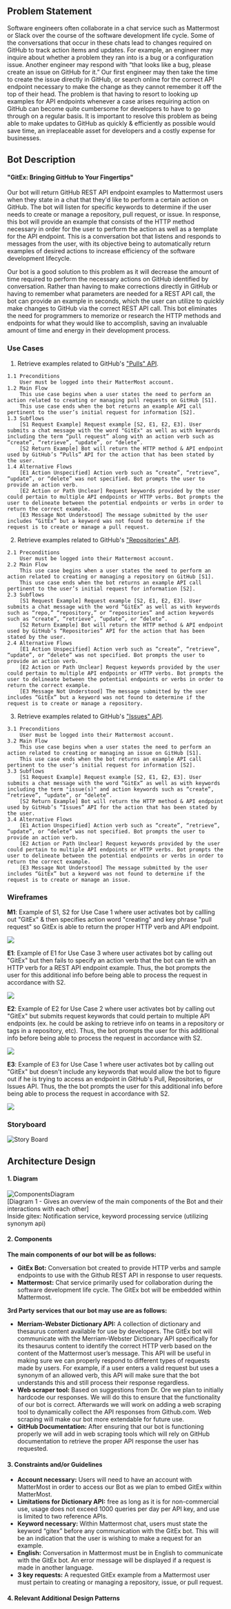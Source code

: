 ## Problem Statement
Software engineers often collaborate in a chat service such as Mattermost or Slack over the course of the software development life cycle. Some of the conversations that occur in these chats lead to changes required on GitHub to track action items and updates. For example, an engineer may inquire about whether a problem they ran into is a bug or a configuration issue. Another engineer may respond with “that looks like a bug, please create an issue on GitHub for it.” Our first engineer may then take the time to create the issue directly in GitHub, or search online for the correct API endpoint necessary to make the change as they cannot remember it off the top of their head. The problem is that having to resort to looking up examples for API endpoints whenever a case arises requiring action on GitHub can become quite cumbersome for developers to have to go through on a regular basis. It is important to resolve this problem as being able to make updates to GitHub as quickly & efficiently as possible would save time, an irreplaceable asset for developers and a costly expense for businesses.

## Bot Description
#### "GitEx: Bringing GitHub to Your Fingertips"
Our bot will return GitHub REST API endpoint examples to Mattermost users when they state in a chat that they'd like to perform a certain action on GitHub. The bot will listen for specific keywords to determine if the user needs to create or manage a repository, pull request, or issue. In response, this bot will provide an example that consists of the HTTP method necessary in order for the user to perform the action as well as a template for the API endpoint. This is a conversation bot that listens and responds to messages from the user, with its objective being to automatically return examples of desired actions to increase efficiency of the software development lifecycle.

Our bot is a good solution to this problem as it will decrease the amount of time required to perform the necessary actions on GitHub identified by conversation. Rather than having to make corrections directly in GitHub or having to remember what parameters are needed for a REST API call, the bot can provide an example in seconds, which the user can utilize to quickly make changes to GitHub via the correct REST API call. This bot eliminates the need for programmers to memorize or research the HTTP methods and endpoints for what they would like to accomplish, saving an invaluable amount of time and energy in their development process.


### Use Cases
1. Retrieve examples related to GitHub's ["Pulls" API](https://docs.github.com/en/enterprise-server@3.3/rest/reference/pulls).
```
1.1 Preconditions
    User must be logged into their MatterMost account.
1.2 Main Flow
    This use case begins when a user states the need to perform an action related to creating or managing pull requests on GitHub [S1].
    This use case ends when the bot returns an example API call pertinent to the user’s initial request for information [S2].
1.3 Subflows
    [S1 Request Example] Request example [S2, E1, E2, E3]. User submits a chat message with the word "GitEx" as well as with keywords including the term “pull request” along with an action verb such as “create”, “retrieve”, “update”, or “delete”.
    [S2 Return Example] Bot will return the HTTP method & API endpoint used by GitHub’s “Pulls” API for the action that has been stated by the user.
1.4 Alternative Flows
    [E1 Action Unspecified] Action verb such as “create”, “retrieve”, “update”, or “delete” was not specified. Bot prompts the user to provide an action verb.
    [E2 Action or Path Unclear] Request keywords provided by the user could pertain to multiple API endpoints or HTTP verbs. Bot prompts the user to delineate between the potential endpoints or verbs in order to return the correct example.
    [E3 Message Not Understood] The message submitted by the user includes “GitEx” but a keyword was not found to determine if the request is to create or manage a pull request.
```
2. Retrieve examples related to GitHub's ["Repositories" API](https://docs.github.com/en/enterprise-server@3.3/rest/reference/repos).
```
2.1 Preconditions
    User must be logged into their Mattermost account.
2.2 Main Flow
    This use case begins when a user states the need to perform an action related to creating or managing a repository on GitHub [S1].
    This use case ends when the bot returns an example API call pertinent to the user’s initial request for information [S2].
2.3 Subflows
    [S1 Request Example] Request example [S2, E1, E2, E3]. User submits a chat message with the word “GitEx” as well as with keywords such as “repo,” “repository,” or “repositories” and action keywords such as “create”, “retrieve”, “update”, or “delete”.
    [S2 Return Example] Bot will return the HTTP method & API endpoint used by GitHub’s “Repositories” API for the action that has been stated by the user.
2.4 Alternative Flows
    [E1 Action Unspecified] Action verb such as “create”, “retrieve”, “update”, or “delete” was not specified. Bot prompts the user to provide an action verb.
    [E2 Action or Path Unclear] Request keywords provided by the user could pertain to multiple API endpoints or HTTP verbs. Bot prompts the user to delineate between the potential endpoints or verbs in order to return the correct example.
    [E3 Message Not Understood] The message submitted by the user includes “GitEx” but a keyword was not found to determine if the request is to create or manage a repository.
```
3. Retrieve examples related to GitHub's ["Issues" API](https://docs.github.com/en/enterprise-server@3.3/rest/reference/issues).
```
3.1 Preconditions
    User must be logged into their Mattermost account.
3.2 Main Flow
    This use case begins when a user states the need to perform an action related to creating or managing an issue on GitHub [S1].
    This use case ends when the bot returns an example API call pertinent to the user’s initial request for information [S2].
3.3 Subflows
    [S1 Request Example] Request example [S2, E1, E2, E3]. User submits a chat message with the word “GitEx” as well as with keywords including the term "issue(s)" and action keywords such as “create”, “retrieve”, “update”, or “delete”.
    [S2 Return Example] Bot will return the HTTP method & API endpoint used by GitHub’s “Issues” API for the action that has been stated by the user.
3.4 Alternative Flows
    [E1 Action Unspecified] Action verb such as “create”, “retrieve”, “update”, or “delete” was not specified. Bot prompts the user to provide an action verb.
    [E2 Action or Path Unclear] Request keywords provided by the user could pertain to multiple API endpoints or HTTP verbs. Bot prompts the user to delineate between the potential endpoints or verbs in order to return the correct example.
    [E3 Message Not Understood] The message submitted by the user includes “GitEx” but a keyword was not found to determine if the request is to create or manage an issue.
```

### Wireframes
**M1**: Example of S1, S2 for Use Case 1 where user activates bot by callling out "GitEx" & then specifies action word "creating" and key phrase "pull request" so GitEx is able to return the proper HTTP verb and API endpoint.

<img src="https://github.ncsu.edu/csc510-s2022/CSC510-17/blob/main/designSketches/wireframeM1.png">

**E1**: Example of E1 for Use Case 3 where user activates bot by calling out "GitEx" but then fails to specify an action verb that the bot can tie with an HTTP verb for a REST API endpoint example. Thus, the bot prompts the user for this additional info before being able to process the request in accordance with S2.

<img src="https://github.ncsu.edu/csc510-s2022/CSC510-17/blob/main/designSketches/wireframeE1.png">

**E2**: Example of E2 for Use Case 2 where user activates bot by calling out "GitEx" but submits request keywords that could pertain to multiple API endpoints (ex. he could be asking to retrieve info on teams in a repository or tags in a repository, etc). Thus, the bot prompts the user for this additional info before being able to process the request in accordance with S2.

<img src="https://github.ncsu.edu/csc510-s2022/CSC510-17/blob/main/designSketches/wireframeE2.png">

**E3**: Example of E3 for Use Case 1 where user activates bot by calling out "GitEx" but doesn't include any keywords that would allow the bot to figure out if he is trying to access an endpoint in GitHub's Pull, Repositories, or Issues API. Thus, the the bot prompts the user for this additional info before being able to process the request in accordance with S2.

<img src="https://github.ncsu.edu/csc510-s2022/CSC510-17/blob/main/designSketches/wireframeE3.png">

### Storyboard
![Story Board](https://media.github.ncsu.edu/user/23443/files/23aa675e-c479-4934-8739-8fe38860db94)

## Architecture Design
#### 1. Diagram
![ComponentsDiagram](https://media.github.ncsu.edu/user/23472/files/434a7bed-6131-4fdf-a173-0f40c73a1d71)  
[Diagram 1 - Gives an overview of the main components of the Bot and their interactions with each other]  
Inside gitex: Notification service, keyword processing service (utilizing synonym api)

#### 2. Components
**The main components of our bot will be as follows:**  
* **GitEx Bot:** Conversation bot created to provide HTTP verbs and sample endpoints to use with the Github REST API in response to user requests.  
* **Mattermost:** Chat service primarily used for collaboration during the software development life cycle. The GitEx bot will be embedded within Mattermost.

**3rd Party services that our bot may use are as follows:**  
* **Merriam-Webster Dictionary API:** A collection of dictionary and thesaurus content available for use by developers. The GitEx bot will communicate with the Merriam-Webster Dictionary API specifically for its thesaurus content to identify the correct HTTP verb based on the content of the Mattermost user’s message. This API will be useful in making sure we can properly respond to different types of requests made by users. For example, if a user enters a valid request but uses a synonym of an allowed verb, this API will make sure that the bot understands this and still process their response regardless.  
* **Web scraper tool:** Based on suggestions from Dr. Ore we plan to initially hardcode our responses. We will do this to ensure that the functionality of our bot is correct. Afterwards we will work on adding a web scraping tool to dynamically collect the API responses from Github.com. Web scraping will make our bot more extendable for future use.  
* **GitHub Documentation:** After ensuring that our bot is functioning properly we will add in web scraping tools which will rely on GitHub documentation to retrieve the proper API response the user has requested.

#### 3. Constraints and/or Guidelines
* **Account necessary:** Users will need to have an account with MatterMost in order to access our Bot as we plan to embed GitEx within MatterMost.  
* **Limitations for Dictionary API:** free as long as it is for non-commercial use, usage does not exceed 1000 queries per day per API key, and use is limited to two reference APIs.  
* **Keyword necessary:** Within Mattermost chat, users must state the keyword “gitex” before any communication with the GitEx bot. This will be an indication that the user is wishing to make a request for an example.  
* **English:** Conversation in Mattermost must be in English to communicate with the GitEx bot. An error message will be displayed if a request is made in another language.  
* **3 key requests:** A requested GitEx example from a Mattermost user must pertain to creating or managing a repository, issue, or pull request. 

#### 4. Relevant Additional Design Patterns

